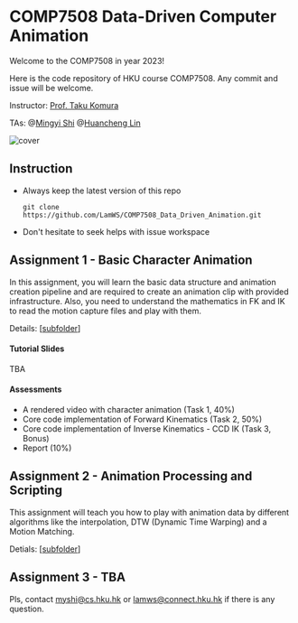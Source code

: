 # COMP7508 Data-Driven Computer Animation

Welcome to the COMP7508 in year 2023! 

Here is the code repository of HKU course COMP7508. Any commit and issue will be welcome. 

Instructor: [Prof. Taku Komura](https://www.cs.hku.hk/index.php/people/academic-staff/taku)

TAs: @[Mingyi Shi](https://rubbly.cn)  @[Huancheng Lin](https://github.com/LamWS) 

![cover](https://user-images.githubusercontent.com/43705353/216566280-3931d201-2814-4e2b-bb65-c64143d9215c.png)

## Instruction

* Always keep the latest version of this repo

  ```
  git clone https://github.com/LamWS/COMP7508_Data_Driven_Animation.git
  ```

* Don't hesitate to seek helps with issue workspace

## Assignment 1 - Basic Character Animation

In this assignment, you will learn the basic data structure and animation creation pipeline and are required to create an animation clip with provided infrastructure. Also, you need to understand the mathematics in FK and IK to read the motion capture files and play with them.

Details: [[subfolder](./assignment_1)]

#### Tutorial Slides

TBA

#### Assessments

- A rendered video with character animation (Task 1, 40%)
- Core code implementation of Forward Kinematics (Task 2, 50%)
- Core code implementation of Inverse Kinematics - CCD IK (Task 3, Bonus)
- Report (10%)

## Assignment 2 - Animation Processing and Scripting

This assignment will teach you how to play with animation data by different algorithms like the interpolation, DTW (Dynamic Time Warping) and a Motion Matching. 

Detials: [[subfolder](./assignment_2)]

## Assignment 3 - TBA

Pls, contact myshi@cs.hku.hk or lamws@connect.hku.hk if there is any question.